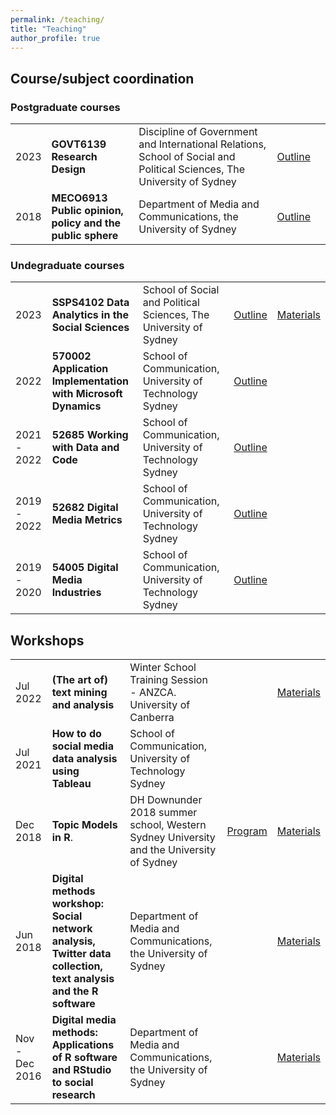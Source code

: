 ```yaml
---
permalink: /teaching/
title: "Teaching"
author_profile: true
---
```


## Course/subject coordination

### Postgraduate courses

|      |      |      |      |      |
|---|---|---|---|---|
| 2023  | **GOVT6139 Research Design**  | Discipline of Government and International Relations, School of Social and Political Sciences, The University of Sydney  | [Outline](https://www.sydney.edu.au/units/GOVT6139)  |   |
 | 2018 | **MECO6913 Public opinion, policy and the public sphere** | Department of Media and Communications, the University of Sydney | [Outline](https://www.sydney.edu.au/units/MECO6913)
  
### Undegraduate courses

|      |      |      |      |      |
|---|---|---|---|---|
| 2023 | **SSPS4102 Data Analytics in the Social Sciences** | School of Social and Political Sciences, The University of Sydney | [Outline](https://www.sydney.edu.au/units/SSPS4102) | [Materials](https://fraba.github.io/SSPS4102/)
| 2022 | **570002 Application Implementation with Microsoft Dynamics** |  School of Communication, University of Technology Sydney |  [Outline](https://handbook.uts.edu.au/subjects/details/570002) | |
| 2021 - 2022 | **52685 Working with Data and Code** | School of Communication, University of Technology Sydney |  [Outline](https://handbook.uts.edu.au/subjects/52685)| |
| 2019 - 2022 | **52682 Digital Media Metrics** | School of Communication, University of Technology Sydney |  [Outline](https://handbook.uts.edu.au/subjects/52682)| |
| 2019 - 2020 | **54005 Digital Media Industries** | School of Communication, University of Technology Sydney |  [Outline](https://handbook.uts.edu.au/subjects/54005) | |
  
## Workshops

|      |      |      |      |      |
|---|---|---|---|---|
| Jul 2022 | **(The art of) text mining and analysis** | Winter School Training Session - ANZCA. University of Canberra | | [Materials](https://fraba.github.io/2022-ANZCA-workshop-The-art-of-text-analysis/)|
|  Jul 2021 | **How to do social media data analysis using Tableau** | School of Communication, University of Technology Sydney | | |
| Dec 2018 | **Topic Models in R**. | DH Downunder 2018 summer school, Western Sydney University and the University of Sydney |[Program](https://www.westernsydney.edu.au/dhrg/digital_humanities/dh_downunder/past_events/dh_downunder_2018) |  [Materials](https://digital-methods-sydney.github.io/ws-201812/) |
| Jun 2018 | **Digital methods workshop: Social network analysis, Twitter data collection, text analysis and the R software** | Department of Media and Communications, the University of Sydney | | [Materials](https://digital-methods-sydney.github.io/ws-201806/)|
| Nov - Dec 2016 | **Digital media methods: Applications of R software and RStudio to social research** | Department of Media and Communications, the University of Sydney | | [Materials](https://fraba.github.io/digital_media_methods_sydney/)
